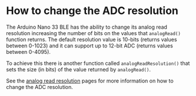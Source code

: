 # How to change the ADC resolution

The Arduino Nano 33 BLE has the ability to change its analog read resolution increasing the number of bits on the values that `analogRead()` function returns. The default resolution value is 10-bits (returns values between 0-1023) and it can support up to 12-bit ADC (returns values between 0-4095).

To achieve this there is another function called `analogReadResolution()` that sets the size (in bits) of the value returned by `analogRead()`.

See the [analog read resolution](https://www.arduino.cc/en/Reference/AnalogReadResolution) pages for more information on how to change the ADC resolution.
